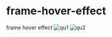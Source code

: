 # frame-hover-effect
frame hover effect
![qu1](https://user-images.githubusercontent.com/116654316/210799880-4b30d0a0-6995-45c7-b734-6f5a8cc8cf99.png)
![qu2](https://user-images.githubusercontent.com/116654316/210799893-6a180bb6-7378-4a02-b675-df42982986df.png)
